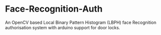 # Face-Recognition-Auth
An OpenCV based Local Binary Pattern Histogram (LBPH) face Recognition authorisation system with arduino support for door locks.
